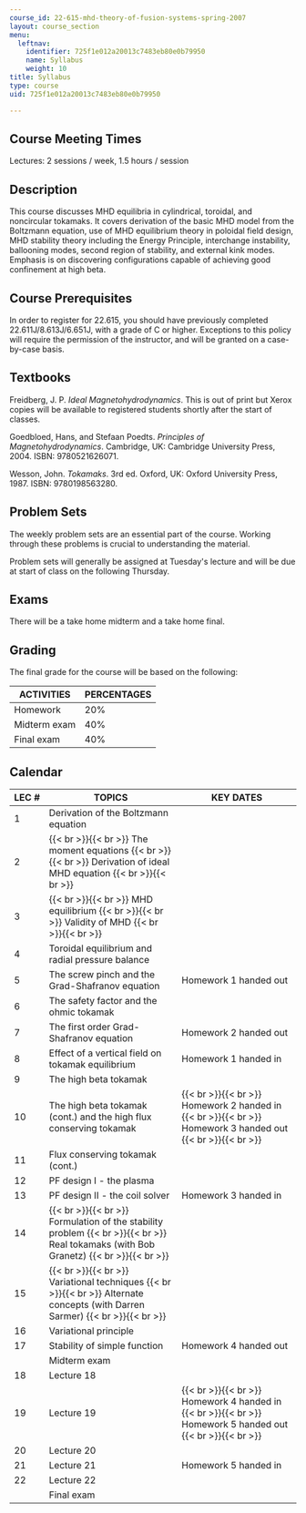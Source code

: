 ```yaml
---
course_id: 22-615-mhd-theory-of-fusion-systems-spring-2007
layout: course_section
menu:
  leftnav:
    identifier: 725f1e012a20013c7483eb80e0b79950
    name: Syllabus
    weight: 10
title: Syllabus
type: course
uid: 725f1e012a20013c7483eb80e0b79950

---
```


Course Meeting Times
--------------------

Lectures: 2 sessions / week, 1.5 hours / session

Description
-----------

This course discusses MHD equilibria in cylindrical, toroidal, and noncircular tokamaks. It covers derivation of the basic MHD model from the Boltzmann equation, use of MHD equilibrium theory in poloidal field design, MHD stability theory including the Energy Principle, interchange instability, ballooning modes, second region of stability, and external kink modes. Emphasis is on discovering configurations capable of achieving good confinement at high beta.

Course Prerequisites
--------------------

In order to register for 22.615, you should have previously completed 22.611J/8.613J/6.651J, with a grade of C or higher. Exceptions to this policy will require the permission of the instructor, and will be granted on a case-by-case basis.

Textbooks
---------

Freidberg, J. P. _Ideal Magnetohydrodynamics_. This is out of print but Xerox copies will be available to registered students shortly after the start of classes.

Goedbloed, Hans, and Stefaan Poedts. _Principles of Magnetohydrodynamics_. Cambridge, UK: Cambridge University Press, 2004. ISBN: 9780521626071.

Wesson, John. _Tokamaks_. 3rd ed. Oxford, UK: Oxford University Press, 1987. ISBN: 9780198563280.

Problem Sets
------------

The weekly problem sets are an essential part of the course. Working through these problems is crucial to understanding the material.

Problem sets will generally be assigned at Tuesday's lecture and will be due at start of class on the following Thursday.

Exams
-----

There will be a take home midterm and a take home final.

Grading
-------

The final grade for the course will be based on the following:

| ACTIVITIES | PERCENTAGES |
| --- | --- |
| Homework | 20% |
| Midterm exam | 40% |
| Final exam | 40% 

Calendar
--------

| LEC # | TOPICS | KEY DATES |
| --- | --- | --- |
| 1 | Derivation of the Boltzmann equation | &nbsp; |
| 2 |  {{< br >}}{{< br >}} The moment equations {{< br >}}{{< br >}} Derivation of ideal MHD equation {{< br >}}{{< br >}}  | &nbsp; |
| 3 |  {{< br >}}{{< br >}} MHD equilibrium {{< br >}}{{< br >}} Validity of MHD {{< br >}}{{< br >}}  | &nbsp; |
| 4 | Toroidal equilibrium and radial pressure balance | &nbsp; |
| 5 | The screw pinch and the Grad-Shafranov equation | Homework 1 handed out |
| 6 | The safety factor and the ohmic tokamak | &nbsp; |
| 7 | The first order Grad-Shafranov equation | Homework 2 handed out |
| 8 | Effect of a vertical field on tokamak equilibrium | Homework 1 handed in |
| 9 | The high beta tokamak | &nbsp; |
| 10 | The high beta tokamak (cont.) and the high flux conserving tokamak |  {{< br >}}{{< br >}} Homework 2 handed in {{< br >}}{{< br >}} Homework 3 handed out {{< br >}}{{< br >}}  |
| 11 | Flux conserving tokamak (cont.) | &nbsp; |
| 12 | PF design I - the plasma | &nbsp; |
| 13 | PF design II - the coil solver | Homework 3 handed in |
| 14 |  {{< br >}}{{< br >}} Formulation of the stability problem {{< br >}}{{< br >}} Real tokamaks (with Bob Granetz) {{< br >}}{{< br >}}  | &nbsp; |
| 15 |  {{< br >}}{{< br >}} Variational techniques {{< br >}}{{< br >}} Alternate concepts (with Darren Sarmer) {{< br >}}{{< br >}}  | &nbsp; |
| 16 | Variational principle | &nbsp; |
| 17 | Stability of simple function | Homework 4 handed out |
| &nbsp; | Midterm exam | &nbsp; |
| 18 | Lecture 18 | &nbsp; |
| 19 | Lecture 19 |  {{< br >}}{{< br >}} Homework 4 handed in {{< br >}}{{< br >}} Homework 5 handed out {{< br >}}{{< br >}}  |
| 20 | Lecture 20 | &nbsp; |
| 21 | Lecture 21 | Homework 5 handed in |
| 22 | Lecture 22 | &nbsp; |
| &nbsp; | Final exam |